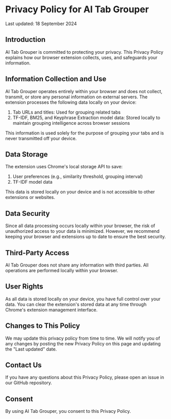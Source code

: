 # Privacy Policy for AI Tab Grouper

Last updated: 18 September 2024

## Introduction

AI Tab Grouper is committed to protecting your privacy. This Privacy Policy explains how our browser extension collects, uses, and safeguards your information.

## Information Collection and Use

AI Tab Grouper operates entirely within your browser and does not collect, transmit, or store any personal information on external servers. The extension processes the following data locally on your device:

1. Tab URLs and titles: Used for grouping related tabs
2. TF-IDF, BM25, and Keyphrase Extraction model data: Stored locally to maintain grouping intelligence across browser sessions

This information is used solely for the purpose of grouping your tabs and is never transmitted off your device.

## Data Storage

The extension uses Chrome's local storage API to save:

1. User preferences (e.g., similarity threshold, grouping interval)
2. TF-IDF model data

This data is stored locally on your device and is not accessible to other extensions or websites.

## Data Security

Since all data processing occurs locally within your browser, the risk of unauthorized access to your data is minimized. However, we recommend keeping your browser and extensions up to date to ensure the best security.

## Third-Party Access

AI Tab Grouper does not share any information with third parties. All operations are performed locally within your browser.

## User Rights

As all data is stored locally on your device, you have full control over your data. You can clear the extension's stored data at any time through Chrome's extension management interface.

## Changes to This Policy

We may update this privacy policy from time to time. We will notify you of any changes by posting the new Privacy Policy on this page and updating the "Last updated" date.

## Contact Us

If you have any questions about this Privacy Policy, please open an issue in our GitHub repository.

## Consent

By using AI Tab Grouper, you consent to this Privacy Policy.
